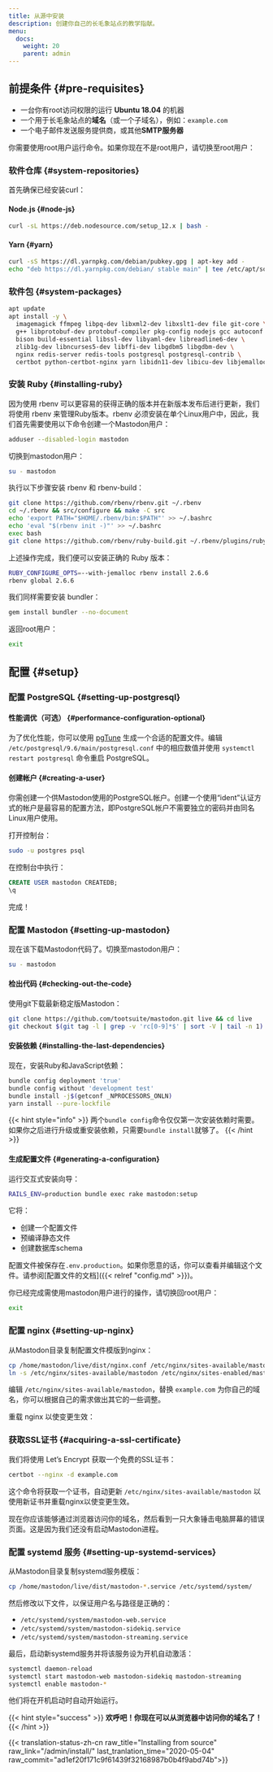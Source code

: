 ```yaml
---
title: 从源中安装
description: 创建你自己的长毛象站点的教学指献。
menu:
  docs:
    weight: 20
    parent: admin
---
```


## 前提条件 {#pre-requisites}

* 一台你有root访问权限的运行 **Ubuntu 18.04** 的机器
* 一个用于长毛象站点的**域名**（或一个子域名），例如：`example.com`
* 一个电子邮件发送服务提供商，或其他**SMTP服务器**

你需要使用root用户运行命令。如果你现在不是root用户，请切换至root用户：

### 软件仓库 {#system-repositories}

首先确保已经安装curl：

#### Node.js {#node-js}

```bash
curl -sL https://deb.nodesource.com/setup_12.x | bash -
```

#### Yarn {#yarn}

```bash
curl -sS https://dl.yarnpkg.com/debian/pubkey.gpg | apt-key add -
echo "deb https://dl.yarnpkg.com/debian/ stable main" | tee /etc/apt/sources.list.d/yarn.list
```

### 软件包 {#system-packages}

```bash
apt update
apt install -y \
  imagemagick ffmpeg libpq-dev libxml2-dev libxslt1-dev file git-core \
  g++ libprotobuf-dev protobuf-compiler pkg-config nodejs gcc autoconf \
  bison build-essential libssl-dev libyaml-dev libreadline6-dev \
  zlib1g-dev libncurses5-dev libffi-dev libgdbm5 libgdbm-dev \
  nginx redis-server redis-tools postgresql postgresql-contrib \
  certbot python-certbot-nginx yarn libidn11-dev libicu-dev libjemalloc-dev
```

### 安装 Ruby {#installing-ruby}

因为使用 rbenv 可以更容易的获得正确的版本并在新版本发布后进行更新，我们将使用 rbenv 来管理Ruby版本。rbenv 必须安装在单个Linux用户中，因此，我们首先需要使用以下命令创建一个Mastodon用户：

```bash
adduser --disabled-login mastodon
```

切换到mastodon用户：

```bash
su - mastodon
```

执行以下步骤安装 rbenv 和 rbenv-build：

```bash
git clone https://github.com/rbenv/rbenv.git ~/.rbenv
cd ~/.rbenv && src/configure && make -C src
echo 'export PATH="$HOME/.rbenv/bin:$PATH"' >> ~/.bashrc
echo 'eval "$(rbenv init -)"' >> ~/.bashrc
exec bash
git clone https://github.com/rbenv/ruby-build.git ~/.rbenv/plugins/ruby-build
```

上述操作完成，我们便可以安装正确的 Ruby 版本：

```bash
RUBY_CONFIGURE_OPTS=--with-jemalloc rbenv install 2.6.6
rbenv global 2.6.6
```

我们同样需要安装 bundler：

```bash
gem install bundler --no-document
```

返回root用户：

```bash
exit
```

## 配置 {#setup}

### 配置 PostgreSQL {#setting-up-postgresql}

#### 性能调优（可选） {#performance-configuration-optional}

为了优化性能，你可以使用 [pgTune](https://pgtune.leopard.in.ua/#/) 生成一个合适的配置文件。编辑 `/etc/postgresql/9.6/main/postgresql.conf` 中的相应数值并使用 `systemctl restart postgresql` 命令重启 PostgreSQL。

#### 创建帐户 {#creating-a-user}

你需创建一个供Mastodon使用的PostgreSQL帐户。创建一个使用“ident”认证方式的帐户是最容易的配置方法，即PostgreSQL帐户不需要独立的密码并由同名Linux用户使用。

打开控制台：

```bash
sudo -u postgres psql
```

在控制台中执行：

```sql
CREATE USER mastodon CREATEDB;
\q
```

完成！

### 配置 Mastodon {#setting-up-mastodon}

现在该下载Mastodon代码了。切换至mastodon用户：

```bash
su - mastodon
```

#### 检出代码 {#checking-out-the-code}

使用git下载最新稳定版Mastodon：

```bash
git clone https://github.com/tootsuite/mastodon.git live && cd live
git checkout $(git tag -l | grep -v 'rc[0-9]*$' | sort -V | tail -n 1)
```

#### 安装依赖 {#installing-the-last-dependencies}

现在，安装Ruby和JavaScript依赖：

```bash
bundle config deployment 'true'
bundle config without 'development test'
bundle install -j$(getconf _NPROCESSORS_ONLN)
yarn install --pure-lockfile
```

{{< hint style="info" >}}
两个`bundle config`命令仅仅第一次安装依赖时需要。如果你之后进行升级或重安装依赖，只需要`bundle install`就够了。
{{< /hint >}}

#### 生成配置文件 {#generating-a-configuration}

运行交互式安装向导：

```bash
RAILS_ENV=production bundle exec rake mastodon:setup
```

它将：

* 创建一个配置文件
* 预编译静态文件
* 创建数据库schema

配置文件被保存在`.env.production`。如果你愿意的话，你可以查看并编辑这个文件。请参阅[配置文件的文档]({{< relref "config.md" >}})。

你已经完成需使用mastodon用户进行的操作，请切换回root用户：

```bash
exit
```

### 配置 nginx {#setting-up-nginx}

从Mastodon目录复制配置文件模版到nginx：

```bash
cp /home/mastodon/live/dist/nginx.conf /etc/nginx/sites-available/mastodon
ln -s /etc/nginx/sites-available/mastodon /etc/nginx/sites-enabled/mastodon
```

编辑 `/etc/nginx/sites-available/mastodon`，替换 `example.com` 为你自己的域名，你可以根据自己的需求做出其它的一些调整。

重载 nginx 以使变更生效：

### 获取SSL证书 {#acquiring-a-ssl-certificate}

我们将使用 Let’s Encrypt 获取一个免费的SSL证书：

```bash
certbot --nginx -d example.com
```

这个命令将获取一个证书，自动更新 `/etc/nginx/sites-available/mastodon` 以使用新证书并重载nginx以使变更生效。

现在你应该能够通过浏览器访问你的域名，然后看到一只大象锤击电脑屏幕的错误页面。这是因为我们还没有启动Mastodon进程。

### 配置 systemd 服务 {#setting-up-systemd-services}

从Mastodon目录复制systemd服务模版：

```bash
cp /home/mastodon/live/dist/mastodon-*.service /etc/systemd/system/
```

然后修改以下文件，以保证用户名与路径是正确的：

* `/etc/systemd/system/mastodon-web.service`
* `/etc/systemd/system/mastodon-sidekiq.service`
* `/etc/systemd/system/mastodon-streaming.service`

最后，启动新systemd服务并将该服务设为开机自动激活：

```bash
systemctl daemon-reload
systemctl start mastodon-web mastodon-sidekiq mastodon-streaming
systemctl enable mastodon-*
```

他们将在开机启动时自动开始运行。

{{< hint style="success" >}}
**欢呼吧！你现在可以从浏览器中访问你的域名了！**
{{< /hint >}}

{{< translation-status-zh-cn raw_title="Installing from source" raw_link="/admin/install/" last_tranlation_time="2020-05-04" raw_commit="ad1ef20f171c9f61439f32168987b0b4f9abd74b">}}
